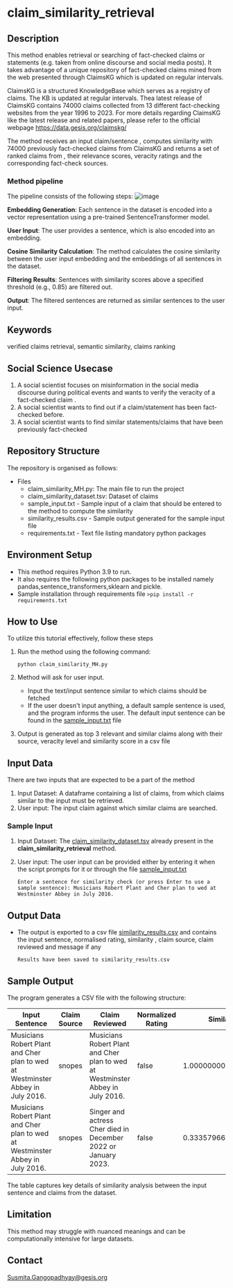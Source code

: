 # claim_similarity_retrieval

## Description
This method enables retrieval or searching of fact-checked claims or statements (e.g. taken from online discourse and social media posts). It takes advantage of a unique repository of fact-checked claims mined from the web presented through ClaimsKG which is updated on regular intervals.

ClaimsKG is a structured KnowledgeBase which serves as a registry of claims. The KB is updated at regular intervals. Thea latest release of ClaimsKG contains 74000 claims collected from 13 different fact-checking websites from  the year 1996 to 2023. For more details regarding ClaimsKG like the latest release and related papers, please refer to the official webpage https://data.gesis.org/claimskg/ 

The method receives an input claim/sentence , computes similarity with 74000 previously fact-checked claims from ClaimsKG and returns a set of ranked claims from , their relevance scores, veracity ratings and the corresponding fact-check sources.  

### Method pipeline

The pipeline consists of the following steps:
![image](https://github.com/user-attachments/assets/b7040304-6db7-4099-83ce-2d498a469f45)





**Embedding Generation**: Each sentence in the dataset is encoded into a vector representation using a pre-trained SentenceTransformer model.

**User Input**: The user provides a sentence, which is also encoded into an embedding.

**Cosine Similarity Calculation**: The method calculates the cosine similarity between the user input embedding and the embeddings of all sentences in the dataset.

**Filtering Results**: Sentences with similarity scores above a specified threshold (e.g., 0.85) are filtered out.

**Output**: The filtered sentences are returned as similar sentences to the user input.

## Keywords
verified claims retrieval, semantic similarity, claims ranking

## Social Science Usecase

1. A social scientist focuses on misinformation in the social media discourse during political events and wants to verify the veracity of a fact-checked claim .
2. A social scientist wants to find out if a claim/statement has been fact-checked before.
3. A social scientist wants to find similar statements/claims that have been previously fact-checked


## Repository Structure
The repository is organised as follows: 

* Files
  - claim_similarity_MH.py: The main file to run the project
  - claim_similarity_dataset.tsv: Dataset of claims
  - sample_input.txt - Sample input of a claim that should be entered to the method to compute the similarity
  - similarity_results.csv - Sample output generated for the sample input file
  - requirements.txt - Text file listing mandatory python packages


 

## Environment Setup
 - This method requires Python 3.9 to run.
 - It also requires the following python packages to be installed namely pandas,sentence_transformers,sklearn and pickle.
 - Sample installation through requirements file
    `>pip install -r requirements.txt`


  

## How to Use
To utilize this tutorial effectively, follow these steps
1. Run the method using the following command: 
   
   `python claim_similarity_MH.py`
   
2. Method will ask for user input.
     - Input the text/input sentence similar to which claims should be fetched
     - If the user doesn't input anything, a default sample sentence is used, and the program informs the user. The default input sentence can be found in the [sample_input.txt](https://github.com/BDA-KTS/claim_similarity_retrieval/blob/main/sample_input.txt) file

   
3. Output is generated as top 3 relevant and similar claims along with their source, veracity level and similarity score in a csv file

## Input Data 
There are two inputs that are expected to be a part of the method
1. Input Dataset: A dataframe containing a list of claims, from which claims similar to the input must be retrieved.
2. User input: The input claim against which similar claims are searched.
   
### Sample Input 
1. Input Dataset: The [claim_similarity_dataset.tsv](https://github.com/BDA-KTS/claim_similarity_retrieval/blob/main/claim_similarity_dataset.tsv) already present in the **claim_similarity_retrieval** method. 

   
2. User input: The user input can be provided either by entering it when the script prompts for it or through the file [sample_input.txt](https://github.com/BDA-KTS/claim_similarity_retrieval/blob/main/sample_input.txt)
   
    `Enter a sentence for similarity check (or press Enter to use a sample sentence): Musicians Robert Plant and Cher plan to wed at Westminster Abbey in July 2016.`

## Output Data 
* The output is exported to a csv file [similarity_results.csv](https://github.com/BDA-KTS/claim_similarity_retrieval/blob/main/similarity_results.csv) and contains the input sentence, normalised rating, similarity , claim source, claim reviewed and message if any
  
  `Results have been saved to similarity_results.csv`
## Sample Output

The program generates a CSV file with the following structure:

| **Input Sentence**                                                   | **Claim Source** | **Claim Reviewed**                                                              | **Normalized Rating** | **Similarity**      | **Message** |
|-----------------------------------------------------------------------|------------------|----------------------------------------------------------------------------------|------------------------|---------------------|--------------|
| Musicians Robert Plant and Cher plan to wed at Westminster Abbey in July 2016. | snopes           | Musicians Robert Plant and Cher plan to wed at Westminster Abbey in July 2016.   | false                 | 1.0000000000000007  |              |
| Musicians Robert Plant and Cher plan to wed at Westminster Abbey in July 2016. | snopes           | Singer and actress Cher died in December 2022 or January 2023.                  | false                 | 0.33357966160385355 |              |

The table captures key details of similarity analysis between the input sentence and claims from the dataset.
               




## Limitation

This method may struggle with nuanced meanings and can be computationally intensive for large datasets. 



## Contact
Susmita.Gangopadhyay@gesis.org


